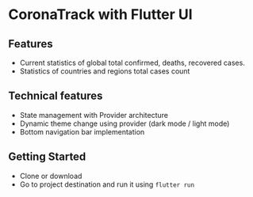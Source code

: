 # CoronaTrack with Flutter UI

## Features
- Current statistics of global total confirmed, deaths, recovered cases.
- Statistics of countries and regions total cases count

## Technical features
- State management with Provider architecture
- Dynamic theme change using provider (dark mode / light mode)
- Bottom navigation bar implementation

## Getting Started
- Clone or download
- Go to project destination and run it using `flutter run`
